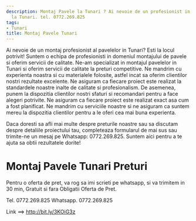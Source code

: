 ```yaml
---
description: Montaj Pavele la Tunari ? Ai nevoie de un profesionist in Montaj Pavele
  la Tunari. tel. 0772.269.825
tags:
- Tunari
title: Montaj Pavele Tunari
---
```



Ai nevoie de un montaj profesionist al pavelelor in Tunari? Esti la locul potrivit! 
Suntem o echipa de profesionisti in domeniul montajului de pavele si oferim servicii de calitate. 
Ne-am specializat in montajul pavelelor in Tunari si oferim servicii de calitate la preturi competitive. 
Ne mandrim cu experienta noastra si cu materialele folosite, astfel incat sa oferim clientilor nostri rezultate excelente. 
Ne asiguram ca fiecare proiect este realizat la standardele noastre inalte de calitate si profesionalism. 
De asemenea, punem la dispozitia clientilor nostri sfaturi si recomandari pentru a face alegeri potrivite. 
Ne asiguram ca fiecare proiect este realizat exact asa cum a fost planificat. 
Ne mandrim cu serviciile noastre si ne asiguram ca suntem mereu la dispozitia clientilor pentru a le oferi cea mai buna experienta. 

Daca doresti sa afli mai multe despre preturile noastre sau sa discutam despre detaliile proiectului tau, completeaza formularul de mai sus sau trimite-ne un mesaj pe Whatsapp: 0772.269.825. 
Suntem aici pentru a te ajuta sa obtii rezultatele dorite!

# Montaj Pavele Tunari Preturi
Pentru o oferta de pret, va rog sa imi scrieti pe whatsapp, si va trimitem in 30 min, Gratuit si fara Obligatii Oferta de Pret.

Tel. 0772.269.825
Whatsapp. 0772.269.825

Link ==> http://bit.ly/3KOiG3z